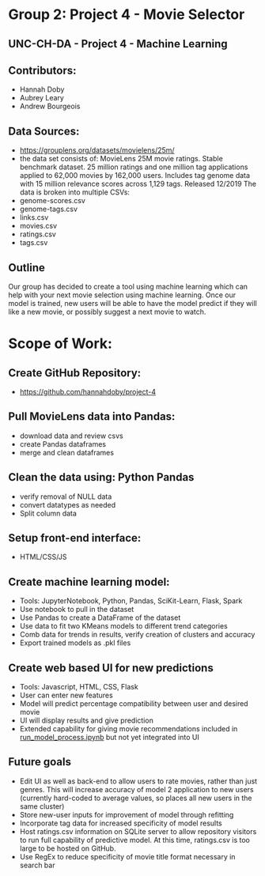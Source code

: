 # Group 2: Project 4 - Movie Selector
## UNC-CH-DA - Project 4 - Machine Learning
## Contributors:
* Hannah Doby
* Aubrey Leary
* Andrew Bourgeois

## Data Sources:
* https://grouplens.org/datasets/movielens/25m/ 
* the data set consists of: MovieLens 25M movie ratings. Stable benchmark dataset. 25 million ratings and one million tag applications applied to 62,000 movies by 162,000 users. Includes tag genome data with 15 million relevance scores across 1,129 tags. Released 12/2019
The data is broken into multiple CSVs:
* genome-scores.csv
* genome-tags.csv
* links.csv
* movies.csv
* ratings.csv
* tags.csv

## Outline
Our group has decided to create a tool using machine learning which can help with your next movie selection using machine learning. Once our model is trained, new users will be able to have the model predict if they will like a new movie, or possibly suggest a next movie to watch.

# Scope of Work:

## Create GitHub Repository:
* https://github.com/hannahdoby/project-4

## Pull MovieLens data into Pandas: 
* download data and review csvs
* create Pandas dataframes
* merge and clean dataframes

## Clean the data using: Python Pandas
* verify removal of NULL data
* convert datatypes as needed
* Split column data

## Setup front-end interface:
* HTML/CSS/JS

## Create machine learning model:
* Tools: JupyterNotebook, Python, Pandas, SciKit-Learn, Flask, Spark
* Use notebook to pull in the dataset
* Use Pandas to create a DataFrame of the dataset
* Use data to fit two KMeans models to different trend categories
* Comb data for trends in results, verify creation of clusters and accuracy
* Export trained models as .pkl files


## Create web based UI for new predictions
* Tools: Javascript, HTML, CSS, Flask
* User can enter new features
* Model will predict percentage compatibility between user and desired movie
* UI will display results and give prediction
* Extended capability for giving movie recommendations included in [run_model_process.ipynb](Data_Preparation/run_model_process.ipynb) but not yet integrated into UI


## Future goals
* Edit UI as well as back-end to allow users to rate movies, rather than just genres. This will increase accuracy of model 2 application to new users (currently hard-coded to average values, so places all new users in the same cluster)
* Store new-user inputs for improvement of model through refitting 
* Incorporate tag data for increased specificity of model results 
* Host ratings.csv information on SQLite server to allow repository visitors to run full capability of predictive model. At this time, ratings.csv is too large to be hosted on GitHub.
* Use RegEx to reduce specificity of movie title format necessary in search bar